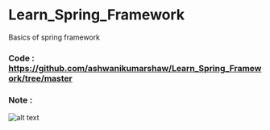 # Learn_Spring_Framework
Basics of spring framework

### Code : https://github.com/ashwanikumarshaw/Learn_Spring_Framework/tree/master

### Note :
![alt text](https://github.com/ashwanikumarshaw/Learn_Spring_Framework/blob/main/IMG_20211113_200323.jpg)
